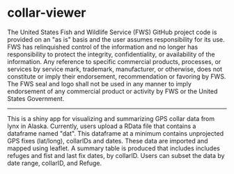 # collar-viewer

The United States Fish and Wildlife Service (FWS) GitHub project code is provided on 
an "as is" basis and the user assumes responsibility for its use. FWS has relinquished 
control of the information and no longer has responsibility to protect the integrity, 
confidentiality, or availability of the information. Any reference to specific 
commercial products, processes, or services by service mark, trademark, manufacturer, 
or otherwise, does not constitute or imply their endorsement, recommendation or 
favoring by FWS. The FWS seal and logo shall not be used in any manner to imply 
endorsement of any commercial product or activity by FWS or the United States 
Government.
_____________________________

This is a shiny app for visualizing and summarizing GPS collar data from lynx in Alaska. 
Currently, users upload a RData file that contains a dataframe named "dat". This dataframe at a minimum contains unprojected GPS fixes 
(lat/long), collarIDs and dates. These data are imported and mapped using leaflet.
A summary table is produced that includes includes refuges and fist and last fix
dates, by collarID. Users can subset the data by date range, collarID, and Refuge.
